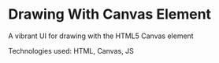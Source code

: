 # Drawing With Canvas Element
A vibrant UI for drawing with the HTML5 Canvas element
<p>Technologies used: HTML, Canvas, JS</p>

